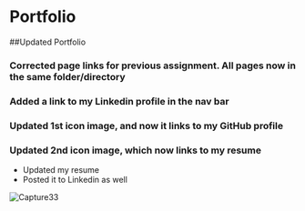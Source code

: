 # Portfolio
##Updated Portfolio

### Corrected page links for previous assignment. All pages now in the same folder/directory
### Added a link to my Linkedin profile in the nav bar
### Updated 1st icon image, and now it links to my GitHub profile
### Updated 2nd icon image, which now links to my resume
* Updated my resume
* Posted it to Linkedin as well

![Capture](https://user-images.githubusercontent.com/64376825/84101633-062d1480-a9d4-11ea-8e0a-93421e569484.PNG)33
